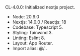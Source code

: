CL-4.0.0: Initialized nextjs project.
- Node: 20.9.0
- Nextjs: 14.0.0 / Reactjs: 18
- Codebase: Typescript 5.
- Styling: Tainwind 3.
- Linting: Eslint 8.
- Layout: App Router.
- Import alias: @/..